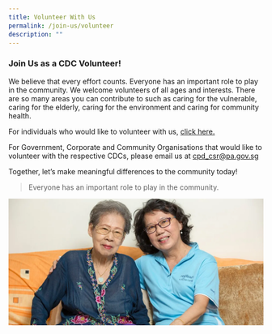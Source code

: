 ```yaml
---
title: Volunteer With Us
permalink: /join-us/volunteer
description: ""
---
```

### Join Us as a CDC Volunteer!

We believe that every effort counts. Everyone has an important role to play in the community. We welcome volunteers of all ages and interests. There are so many areas you can contribute to such as caring for the vulnerable, caring for the elderly, caring for the environment and caring for community health.

For individuals who would like to volunteer with us, [click here.](https://form.gov.sg/62b428e70c90650012b77985)

For Government, Corporate and Community Organisations that would like to volunteer with the respective CDCs, please email us at [cpd\_csr@pa.gov.sg](mailto:cpd_csr@pa.gov.sg)

Together, let’s make meaningful differences to the community today!

> Everyone has an important role to play in the community.

![volunteer with cdc](/images/volunteer.png)